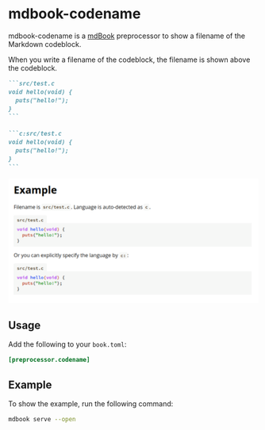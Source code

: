 # mdbook-codename

mdbook-codename is a [mdBook](https://github.com/rust-lang/mdBook) preprocessor
to show a filename of the Markdown codeblock.

When you write a filename of the codeblock, the filename is shown above the codeblock.

````markdown
```src/test.c
void hello(void) {
  puts("hello!");
}
```

```c:src/test.c
void hello(void) {
  puts("hello!");
}
```
````

![example](example/example.png)

## Usage

Add the following to your `book.toml`:

```toml
[preprocessor.codename]
```

## Example

To show the example, run the following command:

```sh
mdbook serve --open
```
